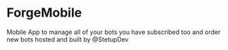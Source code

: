 # ForgeMobile
Mobile App to manage all of your bots you have subscribed too and order new bots
hosted and built by @StetupDev
